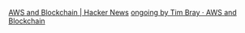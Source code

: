 
[AWS and Blockchain | Hacker News](https://news.ycombinator.com/item?id=33686168)
[ongoing by Tim Bray · AWS and Blockchain](https://www.tbray.org/ongoing/When/202x/2022/11/19/AWS-Blockchain)
